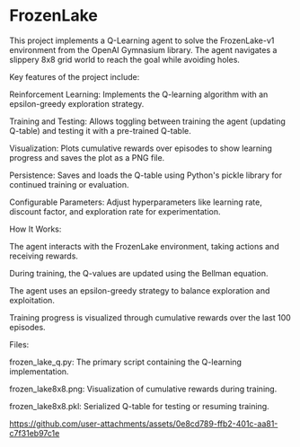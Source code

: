 # FrozenLake
This project implements a Q-Learning agent to solve the FrozenLake-v1 environment from the OpenAI Gymnasium library. The agent navigates a slippery 8x8 grid world to reach the goal while avoiding holes.

Key features of the project include:

Reinforcement Learning: Implements the Q-learning algorithm with an epsilon-greedy exploration strategy.

Training and Testing: Allows toggling between training the agent (updating Q-table) and testing it with a pre-trained Q-table.

Visualization: Plots cumulative rewards over episodes to show learning progress and saves the plot as a PNG file.

Persistence: Saves and loads the Q-table using Python's pickle library for continued training or evaluation.

Configurable Parameters: Adjust hyperparameters like learning rate, discount factor, and exploration rate for experimentation.


How It Works:

The agent interacts with the FrozenLake environment, taking actions and receiving rewards.

During training, the Q-values are updated using the Bellman equation.

The agent uses an epsilon-greedy strategy to balance exploration and exploitation.

Training progress is visualized through cumulative rewards over the last 100 episodes.


Files:

frozen_lake_q.py: The primary script containing the Q-learning implementation.

frozen_lake8x8.png: Visualization of cumulative rewards during training.

frozen_lake8x8.pkl: Serialized Q-table for testing or resuming training.

https://github.com/user-attachments/assets/0e8cd789-ffb2-401c-aa81-c7f31eb97c1e

